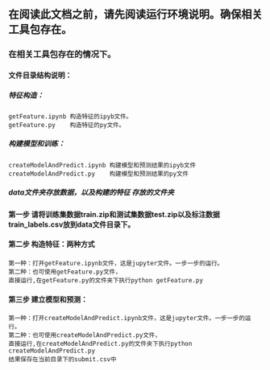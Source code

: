 ## 在阅读此文档之前，请先阅读运行环境说明。确保相关工具包存在。

### 在相关工具包存在的情况下。
#### 文件目录结构说明：
##### 特征构造：
    getFeature.ipynb 构造特征的ipyb文件。
    getFeature.py    构造特征的py文件。
##### 构建模型和训练：
    createModelAndPredict.ipynb 构建模型和预测结果的ipyb文件
    createModelAndPredict.py    构建模型和预测结果的py文件
##### data文件夹存放数据，以及构建的特征 存放的文件夹   

#### 第一步 请将训练集数据train.zip和测试集数据test.zip以及标注数据train_labels.csv放到data文件目录下。
#### 第二步 构造特征：两种方式
    第一种：打开getFeature.ipynb文件，这是jupyter文件。一步一步的运行。
    第二种：也可使用getFeature.py文件，
    直接运行,在getFeature.py的文件夹下执行python getFeature.py

#### 第三步 建立模型和预测：
    第一种：打开createModelAndPredict.ipynb文件，这是jupyter文件。一步一步的运行。
    第二种：也可使用createModelAndPredict.py文件，
    直接运行,在createModelAndPredict.py的文件夹下执行python createModelAndPredict.py
    结果保存在当前目录下的submit.csv中